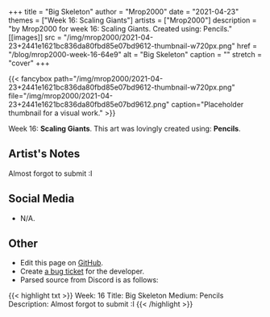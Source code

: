 +++
title =       "Big Skeleton"
author =      "Mrop2000"
date =        "2021-04-23"
themes =      ["Week 16: Scaling Giants"]
artists =     ["Mrop2000"]
description = "by Mrop2000 for week 16: Scaling Giants. Created using: Pencils."
[[images]]
      src = "/img/mrop2000/2021-04-23+2441e1621bc836da80fbd85e07bd9612-thumbnail-w720px.png"
      href = "/blog/mrop2000-week-16-64e9"
      alt = "Big Skeleton"
      caption = ""
      stretch = "cover"
+++


{{< fancybox path="/img/mrop2000/2021-04-23+2441e1621bc836da80fbd85e07bd9612-thumbnail-w720px.png" file="/img/mrop2000/2021-04-23+2441e1621bc836da80fbd85e07bd9612.png" caption="Placeholder thumbnail for a visual work." >}}


Week 16: **Scaling Giants**. This art was lovingly created using: **Pencils**.

## Artist's Notes

Almost forgot to submit :I

## Social Media

- N/A.

## Other

- Edit this page on [GitHub](https://github.com/teaminkling/web-refresh/edit/main/content/blog/mrop2000-week-16-64e9.md).
- Create [a bug ticket](https://github.com/teaminkling/web-refresh/issues/new?assignees=&labels=bug&template=problem-report.md&title=) for the developer.
- Parsed source from Discord is as follows:

{{< highlight txt >}}
Week: 16
Title: Big Skeleton
Medium: Pencils
Description: Almost forgot to submit :I
{{< /highlight >}}